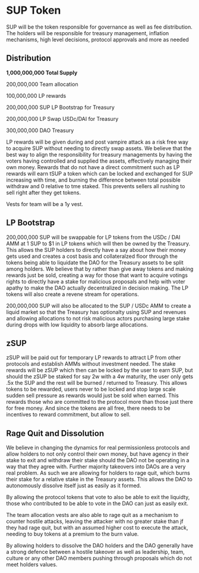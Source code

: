 # SUP Token

SUP will be the token responsible for governance as well as fee distribution. The holders will be responsible for treasury management, inflation mechanisms, high level decisions, protocol approvals and more as needed

## **Distribution**

**1,000,000,000 Total Supply**

200,000,000 Team allocation

100,000,000 LP rewards&#x20;

200,000,000 SUP LP Bootstrap for Treasury&#x20;

200,000,000 LP Swap USDc/DAI for Treasury&#x20;

300,000,000 DAO Treasury

LP rewards will be given during and post vampire attack as a risk free way to acquire SUP without needing to directly swap assets. We believe that the best way to align the responsibility for treasury managements by having the voters having controlled and supplied the assets, effectively managing their own money. Rewards that do not have a direct commitment such as LP rewards will earn tSUP a token which can be locked and exchanged for SUP increasing with time, and burning the difference between total possible withdraw and 0 relative to tme staked. This prevents sellers all rushing to sell right after they get tokens.

Vests for team will be a 1y vest.

## LP Bootstrap
200,000,000 SUP will be swappable for LP tokens from the USDc / DAI AMM at 1 SUP to $1 in LP tokens which will then be owned by the Treasury. This allows the SUP holders to directly have a say about how their money gets used and creates a cost basis and collateralzed floor through the tokens being able to liquidate the DAO for the Treasury assets to be split among holders. We believe that by rather than give away tokens and making rewards just be sold, creating a way for those that want to acquire votings rights to directly have a stake for malicious proposals and help with voter apathy to make the DAO actually decentralized in decision making. The LP tokens will also create a revene stream for operations.

200,000,000 SUP will also be allocated to the SUP / USDc AMM to create a liquid market so that the Treasury has optionalty using SUP and revenues and allowing allocations to not risk malicious actors purchasing large stake during drops with low liquidity to absorb large allocations.

## zSUP
zSUP will be paid out for temporary LP rewards to attract LP from other protocols and establish AMMs without investment needed. The stake rewards will be zSUP which then can be locked by the user to earn SUP, but should the zSUP be staked for say 2w with a 4w maturity, the user only gets .5x the SUP and the rest will be burned / returned to Treasury. This allows tokens to be rewarded, users never to be locked and stop large scale sudden sell pressure as rewards would just be sold when earned. This rewards those who are committed to the protocol more than those just there for free money. And since the tokens are all free, there needs to be incentives to reward commitment, but allow to sell.

## Rage Quit and Dissolution
We believe in changing the dynamics for real permissionless protocols and allow holders to not only control their own money, but have agency in their stake to exit and withdraw their stake should the DAO not be operating in a way that they agree with. Further majority takeovers into DAOs are a very real problem. As such we are allowing for holders to rage quit, which burns their stake for a relative stake in the Treasury assets. This allows the DAO to autonomously dissolve itself just as easily as it formed. 

By allowing the protocol tokens that vote to also be able to exit the liquidty, those who contributed to be able to vote in the DAO can just as easily exit. 

The team allocation vests are also able to rage quit as a mechanism to counter hostile attacks, leaving the attacker with no greater stake than jf they had rage quit, but with an assumed higher cost to execute the attack, needing to buy tokens at a premium to the burn value.

By allowing holders to dissolve the DAO holders and the DAO generally have a strong defence between a hostile takeover as well as leadership, team, culture or any other DAO members pushing through proposals which do not meet holders values.
